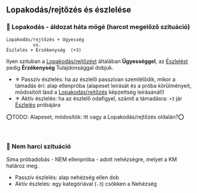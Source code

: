 ## Lopakodás/rejtőzés és észlelése

### 🔆 Lopakodás - áldozat háta mögé (harcot megelőző szituáció)

```
Lopakodás/rejtőzés + Ügyesség
          vs.
Észlelés + Érzékenység  (+3)
```

Ilyen szituban a [Lopakodás/rejtőzést](../kepzettsegek.primer.altalanos/lopakodas_rejtozes.md) általában **Ügyességgel**, az [Észlelést](../kepzettsegek.primer.altalanos/eszleles.md) pedig **Érzékenység** Tulajdonsággal dobjuk.

- ⚜️ Passzív észlelés: ha az észlelő passzívan szemlélődik, mikor a támadás éri: alap ellenpróba
  (alapeset leírását és a próba körülményeit, módosítóit lásd a [Lopakodás/rejtőzés](../kepzettsegek.primer.altalanos/lopakodas_rejtozes.md) képzettség leírásánál!)
- ⚜️ Aktív észlelés: ha az észlelő odafigyel, számít a támadásra: `+3` jár [Észlelés](../kepzettsegek.primer.altalanos/eszleles.md) próbájára

⭕TODO: Alapeset, módosítók: itt vagy a Lopakodás/rejtőzés oldalán?⭕

<br />

### 🔆 Nem harci szituáció

Sima próbadobás - NEM ellenpróba - adott nehézségre, melyet a KM határoz meg.

- Passzív észlelés: alap nehézség ellen dob
- Aktív észlelés: egy kategóriával (`-3`) csökken a Nehézség

